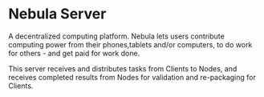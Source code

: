 # Nebula Server
A decentralized computing platform. 
Nebula lets users contribute computing power from their phones,tablets and/or computers, to do work for others - and get paid for work done.

This server receives and distributes tasks from Clients to Nodes, and receives completed results from Nodes for validation and re-packaging for Clients. 

